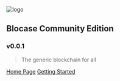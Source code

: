 ![logo](https://www.blocase.com/images/blocase-logo.png)

## Blocase Community Edition
### v0.0.1

> The generic blockchain for all

[Home Page](https://www.blocase.com)
[Getting Started](#getting-started)